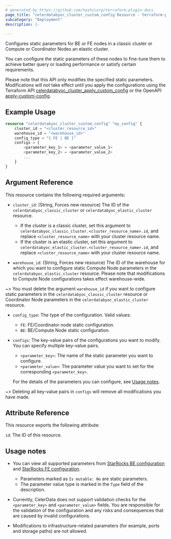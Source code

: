 ```yaml
---
# generated by https://github.com/hashicorp/terraform-plugin-docs
page_title: "celerdatabyoc_cluster_custom_config Resource - terraform-provider-celerdatabyoc"
subcategory: "Deployment"
description: |-
  
---
```


Configures static parameters for BE or FE nodes in a classic cluster or Compute or Coordinator Nodes an elastic cluster.

You can configure the static parameters of these nodes to fine-tune them to achieve better query or loading performance or satisfy certain requirements.

Please note that this API only modifies the specified static parameters. Modifications will not take effect until you apply the configurations using the Terraform API [celerdatabyoc_cluster_apply_custom_config](./cluster_apply_custom_config.md) or the OpenAPI [apply-custom-config](https://docs.celerdata.com/byoc/main/API/actions/clusters/create_and_manage_clusters/apply_static_configuration).

## Example Usage

```terraform
resource "celerdatabyoc_cluster_custom_config" "my_config" {
    cluster_id = "<cluster_resource_id>"
    warehouse_id = "<warehouse_id>"
    config_type = "{ FE | BE }"
    configs = {
        <parameter_key_1> = <parameter_value_1>
        <parameter_key_2> = <parameter_value_2>
        ...
    }
}
```

## Argument Reference

This resource contains the following required arguments:

- `cluster_id`: (String, Forces new resource) The ID of the `celerdatabyoc_classic_cluster` or `celerdatabyoc_elastic_cluster` resource.

  - If the cluster is a classic cluster, set this argument to `celerdatabyoc_classic_cluster.<cluster_resource_name>.id`, and replace `<cluster_resource_name>` with your cluster resource name.
  - If the cluster is an elastic cluster, set this argument to `celerdatabyoc_elastic_cluster.<cluster_resource_name>.id`, and replace `<cluster_resource_name>` with your cluster resource name.

- `warehouse_id`: (String, Forces new resource) The ID of the warehouse for which you want to configure static Compute Node parameters in the `celerdatabyoc_elastic_cluster` resource. Please note that modifications to Compute Node configurations takes effect warehouse-wide.

~> You must delete the argument `warehouse_id` if you want to configure static parameters in the `celerdatabyoc_classic_cluster` resource or Coordinator Node parameters in the `celerdatabyoc_elastic_cluster` resource.

- `config_type`: The type of the configuration. Valid values:

  - `FE`: FE/Coordinator node static configuration.
  - `BE`: BE/Compute Node static configuration.

- `configs`: The key-value pairs of the configurations you want to modify. You can specify multiple key-value pairs.

  - `<parameter_key>`: The name of the static parameter you want to configure.
  - `<parameter_value>`: The parameter value you want to set for the corresponding `<parameter_key>`.

  For the details of the parameters you can configure, see [Usage notes](#usage-notes).

~> Deleting all key-value pairs in `configs` will remove all modifications you have made.

## Attribute Reference

This resource exports the following attribute:

`id`: The ID of this resource.

## Usage notes

- You can view all supported parameters from [StarRocks BE configuration](https://docs.starrocks.io/docs/administration/management/BE_configuration/#understand-be-parameters) and [StarRocks FE configuration](https://docs.starrocks.io/docs/administration/management/FE_configuration/#understand-fe-parameters).

  - Parameters marked as `Is mutable: No` are static parameters.
  - The parameter value type is marked in the `Type` field of the description.

- Currently, CelerData does not support validation checks for the `<parameter_key>` and `<parameter_value>` fields. You are responsible for the validation of the configuration and any risks and consequences that are caused by invalid configurations.
- Modifications to infrastructure-related parameters (for example, ports and storage paths) are not allowed.
